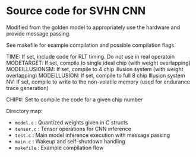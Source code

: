 # Source code for SVHN CNN

Modified from the golden model to appropriately use the hardware and provide message passing. 

See makefile for example compilation and possible compilation flags.

TIME: If set, include code for RLT timing. Do not use in real operatoin
MODETARGET: If set, compile to single ideal chip (with weight overlapping)
MODEILLUSIONSM: If set, compile to 4 chip illusion system (with weight overlapping)
MODEILLUSION: If set, compile to full 8 chip Illusion system
NV: If set, compile to write to the non-volatile memory (used for endurance trace generation)

CHIP#: Set to compile the code for a given chip number

Directory map:
- `model.c` : Quantized weights given in C structs
- `tensor.c` : Tensor operations for CNN inference
- `test.c` : Main model inference execution with message passing
- `main.c` : Wakeup and self-shutdown handling
- `makefile` : Example compilation flow

